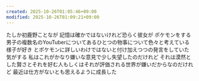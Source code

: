 ```yaml
---
created: 2025-10-26T01:05:46+09:00
modified: 2025-10-26T01:09:21+09:00
---
```


たしか初鹿野ことなが
記憶は確かではないけれど恐らく彼女が
ポケモンをする男子の複数名のYouTuberについてあるひとつの物事について色々と考えている様子が好き
とポケモンに詳しいわけではないと付け加えつつの発言をしていた気がする
私はこれがかなり嫌いな意見で少し失望したのだけれど
それは漠然とした賢さとそれを好む人もしくはそれが評価される世界が嫌いだからなのだけれど
最近は仕方がないとも思えるように成長した
